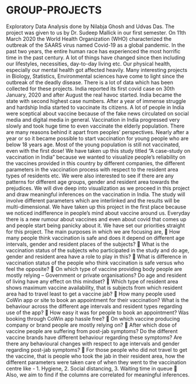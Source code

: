 # GROUP-PROJECTS
Exploratory Data Analysis done by Nilabja Ghosh and Udvas Das.
The project was given to us by Dr. Sudeep Mallick in our first semester. 
On 11th March 2020 the World Health Organization (WHO) characterized the outbreak
of the SAARS virus named Covid-19 as a global pandemic. In the past two years, the entire
human race has experienced the most horrific time in the past century. A lot of things have
changed since then including our lifestyles, necessities, day-to-day living etc. Our physical
health, especially our mental health got affected heavily.
Many interesting projects in Biology, Statistics, Environmental sciences have come to
light since the outbreak of the deadly disease. There is a lot of data which has been collected
for these projects.
India reported its first covid case on 30th January, 2020 and after August the real havoc
started. India became the state with second highest case numbers. After a year of immense
struggle and hardship India started to vaccinate its citizens.
 A lot of people in India were sceptical about vaccine because of the fake news
circulated on social media and digital media in general. Vaccination in India progressed very
slowly and took huge time to even vaccinate the elderly population. There are many reasons
behind it apart from peoples’ perspectives. Nearly after a year or so it became possible to start
vaccination for young people who are below 18 years age. Most of the young population is still
not vaccinated, even with the first dose!
We have taken up this study titled “A case-study on vaccination in India” because we
wanted to visualize people’s reliability on the vaccines provided in this country by different
companies, the different parameters in the vaccination process with respect to the resident area
types of residents etc. We were also interested to see if there are any patterns for different age
groups, gender and resident area towards the prejudices.
We will dive deep into visualization as we proceed in this project and draw meaningful
inferences on the vaccination in India. The study will involve different parameters which are
interlinked and the results will be multi-dimensional. 
We have taken up this project in the first place because we noticed indifference in
people’s mind about vaccine around us. Everyday there is a new rumour about vaccines and
even about covid that comes up and people start being panicky about it. We have set our
priorities straight for this project. The main purposes in which we are focusing are,
 How many people think vaccination is safe and does it depend on different
age intervals, gender and resident places of the subjects?
 What is the vaccination status of the subjects who participated in the study
and do age, gender and resident area have a role to play in this?
 What is difference in vaccination status of the people who think vaccination is
safe versus who feel the opposite?
 On which type of vaccine providing body people are mostly relying –
Government or private organisations? Do age and resident of living have any
effect on this mindset?
 Which type of resident area shows maximum vaccine availability, that is
subjects from which resident area had to travel least to get a vaccine jab?
 How many people used CoWin app or site to book an appointment for their
vaccination? What is the behaviour across the different age intervals and
resident types regarding use of the app?
 How easy it was for people to book an appointment? Was booking through
CoWin app hassle free?
 On which vaccine producing company or brand people are mostly relying on?
 After which dose of vaccine people are suffering from post-jab symptoms?
Do the different vaccine brands have different behaviour regarding these
symptoms? Are there any behavioural changes with respect to age intervals
and gender regarding post-jab symptoms?
 For those people who did not travel to get the vaccine, that is people who took
the jab in their resident area, how the different parameters were taken care of
when they went to the vaccination centre like - 1. Hygiene, 2. Social
distancing, 3. Waiting time in queue
 Also, we aim to find if the columns are correlated for meaningful inferences.
